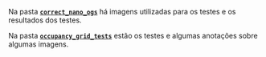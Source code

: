 Na pasta [**`correct_nano_ogs`**](./correct_nano_ogs) há imagens utilizadas para os testes e os resultados dos testes.

Na pasta [**`occupancy_grid_tests`**](./occupancy_grid_tests) estão os testes e algumas anotações sobre algumas imagens.
